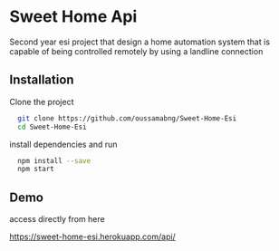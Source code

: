 
# Sweet Home Api

Second year esi project that design a home automation system that is capable of being controlled remotely by using a landline connection



## Installation

Clone the project

```bash
  git clone https://github.com/oussamabng/Sweet-Home-Esi
  cd Sweet-Home-Esi
```

install dependencies and run 

```bash
  npm install --save
  npm start
```


    
## Demo

access directly from here

https://sweet-home-esi.herokuapp.com/api/

